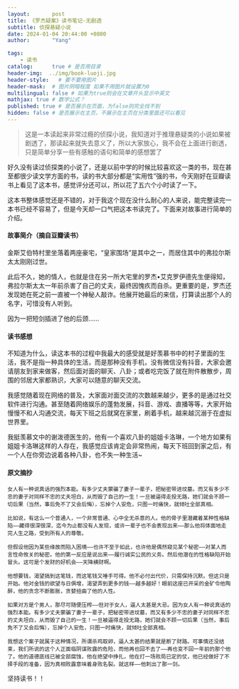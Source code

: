 ```yaml
---
layout:       post
title: 《罗杰疑案》读书笔记-无剧透
subtitle: 侦探悬疑小说
date: 2024-01-04 20:44:00 +0800
author:       "Yang"

tags: 
    - 读书
catalog:      true # 是否用目录
header-img:  ../img/book-luoji.jpg
header-style:   # 要不要用图片
header-mask:  # 图片阴暗程度 如果不用图片就设置为0
multilingual: false # 如果为true则会在文章开头显示中英文
mathjax: true # 数学公式？
published: true # 是否展示在页面，为false则完全找不到
hidden: false # 是否展示在主页，不展示在主页在分类里面还可以看见
---
```


> 这是一本读起来非常过瘾的侦探小说，我知道对于推理悬疑类的小说如果被剧透了，那读起来就失去意义了，所以大家放心，我不会在上面进行剧透，只是简单分享一些有感触的语句和简单的感想罢了

好久没有读过侦探类的小说了，还是以前中学的时候比较喜欢这一类的书，现在甚至都很少读文学方面的书，读的书大部分都是“实用性”强的书，今天刚好在豆瓣读书上看见了这本书，感觉评分还可以，所以花了五六个小时读了一下。

这本书整体感觉还是不错的，对于我这个现在没什么耐心的人来说，能完整读完一本书已经不容易了，但是今天却一口气把这本书读完了。下面来对故事进行简单的介绍。

#### 故事简介（摘自豆瓣读书）
金斯艾伯特村里坐落着两座豪宅，“皇家围场”是其中之一，而居住其中的弗拉尔斯太太刚刚过世。

此后不久，她的情人，也就是住在另一所大宅里的罗杰•艾克罗伊德先生便得知，弗拉尔斯太太一年前杀害了自己的丈夫，最终因愧疚而自杀。更重要的是，罗杰还发现她在死之前一直被一个神秘人敲诈。他展开她最后的来信，打算读出那个人的名字，可惜没有人听到。

因为一把短剑插进了他的后颈……

#### 读书感想
不知道为什么，读这本书的过程中我最大的感受就是好羡慕书中的村子里面的生活，我不是指一种具体的生活，而是那种没有手机，没有微信没有抖音，大家会邀请朋友到家来做客，然后面对面的聊天、八卦；或者吃完饭了就在附件散散步，周围的邻居大家都熟识，大家可以随意的聊天交流。

我感觉随着现在网络的普及，大家面对面交流的次数越来越少，更多的是通过社交软件进行沟通。甚至随着网络娱乐的蓬勃发展，抖音、游戏、直播等等，大家开始慢慢不和人沟通交流，每天下班之后就窝在家里，刷着手机，越来越沉溺于在虚拟世界里。

我挺羡慕文中的谢泼德医生的，他有一个喜欢八卦的姐姐卡洛琳，一个地方如果有姐姐卡洛琳这样的人存在，我感觉应该肯定会非常热闹，每天下班回到家之后，有一个人在你旁边说着各种八卦，也不失一种生活~

#### 原文摘抄
```
女人有一种说真话的强烈本能。有多少丈夫蒙骗了妻子一辈子，把秘密带进坟墓。而又有多少不忠的妻子对同样不忠的丈夫坦白，从而毁了自己的一生！一旦被逼得走投无路，她们就会不顾一切后果（当然，事后免不了又会后悔），忘掉个人安危，只图一时痛快，就倾吐全部真相。
```

```
比如说，有这么一个普通人，一个非常普通、心中全无杀意的人。他的骨子里潜藏着某种性格缺陷——藏得很深很深，迄今为止都没有人发现，或许一辈子也不会表现出来——那么他将体面地走完人生之路，受到所有人的尊敬。

但假设他因为某些缘故而陷入困境——也许不至于如此，也许他是偶然窥见某个秘密——对某人而言性命攸关的秘密。他的第一反应是说出来——履行诚实公民的义务。然后他潜在的性格缺陷开始冒头。这可是个发财的好机会——天降横财啊。

他想要钱，渴望搞到这笔钱，而这笔钱又唾手可得。他不必付出代价，只需保持沉默。但这只是开始。他对金钱的欲望与日俱增，渴望弄到更多的钱——越多越好！眼前这座已开采的金矿令他陶醉，他的贪念不断膨胀，贪婪扭曲了他的人性。

如果对方是个男人，那尽可随便压榨——但对于女人，逼人太甚是大忌。因为女人有一种说真话的强烈本能。有多少丈夫蒙骗了妻子一辈子，把秘密带进坟墓，而又有多少不忠的妻子对同样不忠的丈夫坦白，从而毁了自己的一生！一旦被逼得走投无路，她们就会不顾一切后果（当然，事后免不了又会后悔），忘掉个人安危，只图一时痛快，就倾吐全部真相。

我想这个案子就属于这种情况，所谓杀鸡取卵，逼人太甚的结果就是断了财路。可事情还没结束，我们所说的这个人正面临阴谋败露的危险，而他再也回不去了——再也变不回一年前的那个他了。他的道德底线已被全部腐蚀，他在绝望中挣扎，他在打一场败局已定的仗，他已经做好了不择手段的准备，因为真相败露意味着身败名裂。就这样——他刺出了那一剑。
```

坚持读书！！